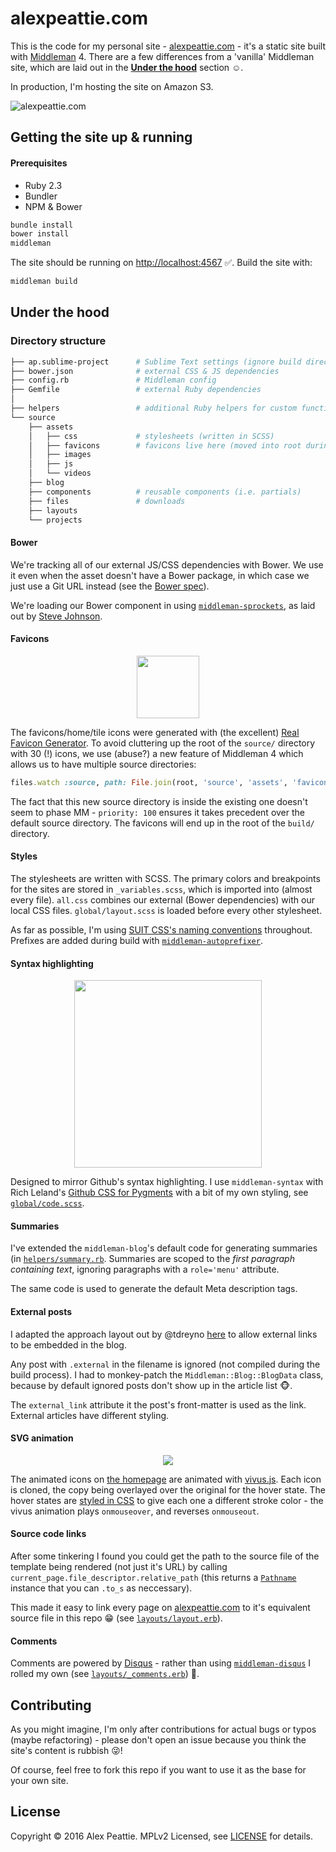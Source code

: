 # alexpeattie.com

This is the code for my personal site - [alexpeattie.com](https://alexpeattie.com) - it's a static site built with [Middleman](https://github.com/middleman/middleman) 4. There are a few differences from a 'vanilla' Middleman site, which are laid out in the [**Under the hood**](#under-the-hood) section :relaxed:.

In production, I'm hosting the site on Amazon S3.

![alexpeattie.com](https://cloud.githubusercontent.com/assets/636814/12183834/4bb61c34-b589-11e5-808e-ad3667cb6358.jpg)

## Getting the site up & running

#### Prerequisites
- Ruby 2.3
- Bundler
- NPM & Bower

~~~bash
bundle install
bower install
middleman
~~~

The site should be running on <http://localhost:4567> ✅. Build the site with:

~~~bash
middleman build
~~~

## Under the hood

### Directory structure

~~~bash
├── ap.sublime-project      # Sublime Text settings (ignore build directories)
├── bower.json              # external CSS & JS dependencies
├── config.rb               # Middleman config
├── Gemfile                 # external Ruby dependencies
│
├── helpers                 # additional Ruby helpers for custom functionality
└── source
    ├── assets
    │   ├── css             # stylesheets (written in SCSS)
    │   ├── favicons        # favicons live here (moved into root during build)
    │   ├── images
    │   ├── js
    │   └── videos
    ├── blog
    ├── components          # reusable components (i.e. partials)
    ├── files               # downloads
    ├── layouts
    └── projects
~~~

#### Bower

We're tracking all of our external JS/CSS dependencies with Bower. We use it even when the asset doesn't have a Bower package, in which case we just use a Git URL instead (see the [Bower spec](https://github.com/bower/spec/blob/master/json.md#dependencies)).

We're loading our Bower component in using [`middleman-sprockets`](https://github.com/middleman/middleman-sprockets), as laid out by [Steve Johnson](http://abstractcoder.com/2013/07/12/using-bower-with-middleman-through-sprockets.html).

#### Favicons

<p align='center'><img src='https://cloud.githubusercontent.com/assets/636814/12183378/5e5e8ca2-b586-11e5-8a20-fa0fa7b64652.png' width='100'></p>

The favicons/home/tile icons were generated with (the excellent) [Real Favicon Generator](http://realfavicongenerator.net/). To avoid cluttering up the root of the `source/` directory with 30 (!) icons, we use (abuse?) a new feature of Middleman 4 which allows us to have multiple source directories:

~~~ruby
files.watch :source, path: File.join(root, 'source', 'assets', 'favicons'), priority: 100
~~~

The fact that this new source directory is inside the existing one doesn't seem to phase MM - `priority: 100` ensures it takes precedent over the default source directory. The favicons will end up in the root of the `build/` directory.

#### Styles

The stylesheets are written with SCSS. The primary colors and breakpoints for the sites are stored in `_variables.scss`, which is imported into (almost every file). `all.css` combines our external (Bower dependencies) with our local CSS files. `global/layout.scss` is loaded before every other stylesheet.

As far as possible, I'm using [SUIT CSS's naming conventions](https://github.com/suitcss/suit/blob/master/doc/naming-conventions.md) throughout. Prefixes are added during build with [`middleman-autoprefixer`](https://github.com/middleman/middleman-autoprefixer).

#### Syntax highlighting

<p align='center'><img src='https://cloud.githubusercontent.com/assets/636814/12183416/9cedea3a-b586-11e5-9149-db5f3ad810f0.png' width='300'></p>

Designed to mirror Github's syntax highlighting. I use `middleman-syntax` with Rich Leland's [Github CSS for Pygments](https://github.com/richleland/pygments-css/blob/master/github.css) with a bit of my own styling, see [`global/code.scss`](https://github.com/alexpeattie/alexpeattie.com/blob/master/source/assets/css/global/code.scss).

#### Summaries

I've extended the `middleman-blog`'s default code for generating summaries (in [`helpers/summary.rb`](https://github.com/alexpeattie/alexpeattie.com/blob/master/helpers/summary.rb). Summaries are scoped to the *first paragraph containing text*, ignoring paragraphs with a `role='menu'` attribute.

The same code is used to generate the default Meta description tags.

#### External posts

I adapted the approach layout out by @tdreyno [here](https://github.com/middleman/middleman-blog/issues/48) to allow external links to be embedded in the blog.

Any post with `.external` in the filename is ignored (not compiled during the build process). I had to monkey-patch the `Middleman::Blog::BlogData` class, because by default ignored posts don't show up in the article list :monkey_face:.

The `external_link` attribute it the post's front-matter is used as the link. External articles have different styling.

#### SVG animation

<p align='center'><img src='https://cloud.githubusercontent.com/assets/636814/12183493/0c5193ea-b587-11e5-858c-80cccb81e8a7.gif'></p>

The animated icons on [the homepage](http://alexpeattie.com) are animated with [vivus.js](https://github.com/maxwellito/vivus). Each icon is cloned, the copy being overlayed over the original for the hover state. The hover states are [styled in CSS](https://github.com/alexpeattie/alexpeattie.com/blob/d19f3dabf9b30db6f738f10155ba088a06e0b656/source/assets/css/home/me.scss#L88-L91) to give each one a different stroke color - the vivus animation plays `onmouseover`, and reverses `onmouseout`.

#### Source code links

After some tinkering I found you could get the path to the source file of the template being rendered (not just it's URL) by calling `current_page.file_descriptor.relative_path` (this returns a [`Pathname`](http://ruby-doc.org/stdlib-2.3.0/libdoc/pathname/rdoc/Pathname.html) instance that you can `.to_s` as neccessary).

This made it easy to link every page on [alexpeattie.com](http://alexpeattie.com) to it's equivalent source file in this repo :grin: (see [`layouts/layout.erb`](https://github.com/alexpeattie/alexpeattie.com/blob/master/source/layouts/layout.erb)).

#### Comments

Comments are powered by [Disqus](https://disqus.com) - rather than using [`middleman-disqus`](https://github.com/simonrice/middleman-disqus) I rolled my own (see [`layouts/_comments.erb`](https://github.com/alexpeattie/alexpeattie.com/blob/master/source/layouts/_comments.erb)) :speech_balloon:.

## Contributing

As you might imagine, I'm only after contributions for actual bugs or typos (maybe refactoring) - please don't open an issue because you think the site's content is rubbish :stuck_out_tongue_winking_eye:!

Of course, feel free to fork this repo if you want to use it as the base for your own site.

## License

Copyright © 2016 Alex Peattie. MPLv2 Licensed, see [LICENSE](https://github.com/alexpeattie/alexpeattie.com/blob/master/LICENSE.md) for details.